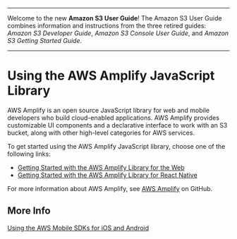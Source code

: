 --------

Welcome to the new **Amazon S3 User Guide**\! The Amazon S3 User Guide combines information and instructions from the three retired guides: *Amazon S3 Developer Guide*, *Amazon S3 Console User Guide*, and *Amazon S3 Getting Started Guide*\.

--------

# Using the AWS Amplify JavaScript Library<a name="using-aws-amplify"></a>

AWS Amplify is an open source JavaScript library for web and mobile developers who build cloud\-enabled applications\. AWS Amplify provides customizable UI components and a declarative interface to work with an S3 bucket, along with other high\-level categories for AWS services\. 

 To get started using the AWS Amplify JavaScript library, choose one of the following links: 
+ [Getting Started with the AWS Amplify Library for the Web](https://docs.aws.amazon.com/aws-mobile/latest/developerguide/web-getting-started.html)
+ [Getting Started with the AWS Amplify Library for React Native ](https://docs.aws.amazon.com/aws-mobile/latest/developerguide/react-native-getting-started.html)

For more information about AWS Amplify, see [AWS Amplify](https://github.com/aws/aws-amplify) on GitHub\.

## More Info<a name="using-aws-amplify-moreinfo"></a>

[Using the AWS Mobile SDKs for iOS and Android ](using-mobile-sdks.md)
